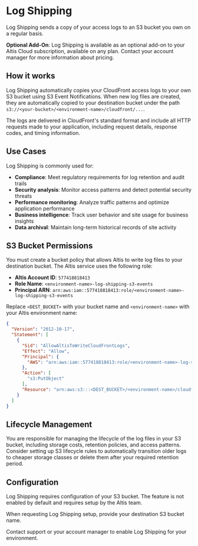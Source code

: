 # Log Shipping

Log Shipping sends a copy of your access logs to an S3 bucket you own on a regular basis.

**Optional Add-On**: Log Shipping is available as an optional add-on to your Altis Cloud subscription, available on any plan. Contact your account manager for more information about pricing.

## How it works

Log Shipping automatically copies your CloudFront access logs to your own S3 bucket using S3 Event Notifications. When new log files are created, they are automatically copied to your destination bucket under the path `s3://<your-bucket>/<environment-name>/cloudfront/...`.

The logs are delivered in CloudFront's standard format and include all HTTP requests made to your application, including request details, response codes, and timing information.

## Use Cases

Log Shipping is commonly used for:

- **Compliance**: Meet regulatory requirements for log retention and audit trails
- **Security analysis**: Monitor access patterns and detect potential security threats
- **Performance monitoring**: Analyze traffic patterns and optimize application performance
- **Business intelligence**: Track user behavior and site usage for business insights
- **Data archival**: Maintain long-term historical records of site activity

## S3 Bucket Permissions

You must create a bucket policy that allows Altis to write log files to your destination bucket. The Altis service uses the following role:

- **Altis Account ID**: `577418818413`
- **Role Name**: `<environment-name>-log-shipping-s3-events`
- **Principal ARN**: `arn:aws:iam::577418818413:role/<environment-name>-log-shipping-s3-events`

Replace `<DEST_BUCKET>` with your bucket name and `<environment-name>` with your Altis environment name:

```json
{
  "Version": "2012-10-17",
  "Statement": [
    {
      "Sid": "AllowAltisToWriteCloudFrontLogs",
      "Effect": "Allow",
      "Principal": {
        "AWS": "arn:aws:iam::577418818413:role/<environment-name>-log-shipping-s3-events"
      },
      "Action": [
        "s3:PutObject"
      ],
      "Resource": "arn:aws:s3:::<DEST_BUCKET>/<environment-name>/cloudfront/*"
    }
  ]
}
```

## Lifecycle Management

You are responsible for managing the lifecycle of the log files in your S3 bucket, including storage costs, retention policies, and access patterns. Consider setting up S3 lifecycle rules to automatically transition older logs to cheaper storage classes or delete them after your required retention period.

## Configuration

Log Shipping requires configuration of your S3 bucket. The feature is not enabled by default and requires setup by the Altis team.

When requesting Log Shipping setup, provide your destination S3 bucket name.

Contact support or your account manager to enable Log Shipping for your environment.
